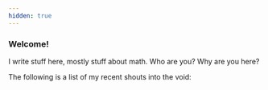 ```yaml
---
hidden: true
---
```

### Welcome!

I write stuff here, mostly stuff about math. Who are you? Why are you here?

The following is a list of my recent shouts into the void:


